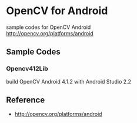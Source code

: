 OpenCV for Android 
===============

sample codes for OpenCV Android<br/>
http://opencv.org/platforms/android <br/>

## Sample Codes  <br/>

### Opencv412Lib  <br/>
build OpenCV Android 4.1.2 with Android Studio 2.2 <br/>


## Reference <br/>
- http://opencv.org/platforms/android

